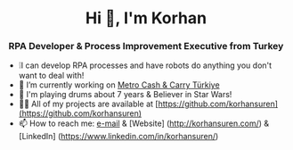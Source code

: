 <h1 align="center">Hi 👋, I'm Korhan</h1>
<h3 align="center">RPA Developer & Process Improvement Executive from Turkey</h3>

- :grey_exclamation:I can develop RPA processes and have robots do anything you don't want to deal with!
- 🔭 I’m currently working on [Metro Cash & Carry Türkiye](https://www.metro-tr.com/)
- 🤙 I'm playing drums about 7 years & Believer in Star Wars!
- 👨‍💻 All of my projects are available at [https://github.com/korhansuren](https://github.com/korhansuren)
- 📫 How to reach me: [e-mail](korhansuren@gmail.com) & [Website] (http://korhansuren.com/) & [LinkedIn] (https://www.linkedin.com/in/korhansuren/)
